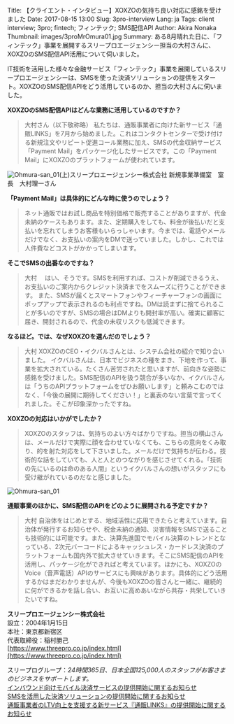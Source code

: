 Title: 【クライエント・インタビュー】XOXZOの気持ち良い対応に感銘を受けました
Date: 2017-08-15 13:00
Slug: 3pro-interview
Lang: ja
Tags: client interview; 3pro; fintech; フィンテック; SMS配信API
Author: Akira Nonaka
Thumbnail: images/3proMrOmura01.jpg
Summary: ある8月晴れた日に、「フィンテック」事業を展開するスリープロエージェンシー担当の大村さんに、XOXZOのSMS配信API活用について伺いました。

IT技術を活用した様々な金融サービス「フィンテック」事業を展開しているスリープロエージェンシーは、SMSを使った決済ソリューションの提供をスタート。XOXZOのSMS配信APIをどう活用しているのか、担当の大村さんに伺いました。

__XOXZOのSMS配信APIはどんな業務に活用しているのですか？__

>大村さん（以下敬称略）
>私たちは、通販事業者に向けた新サービス「通販LINKS」を7月から始めました。これはコンタクトセンターで受け付ける新規注文やリピート促進コール業務に加え、SMSの代金収納サービス「Payment Mail」をパッケージ化したサービスです。この「Payment Mail」にXOXZOのプラットフォームが使われています。

![Ohmura-san_01](/images/3proMrOmura01.jpg)<span class="caption">(上)スリープロエージェンシー株式会社 新規事業準備室　室長　大村理一さん</span>


__「Payment Mail」は具体的にどんな時に使うのでしょう？__

>ネット通販ではお試し商品を特別価格で販売することがありますが、代金未納のケースもあります。また、定期購入をしても、料金が後払いだと支払いを忘れてしまうお客様もいらっしゃいます。今までは、電話やメールだけでなく、お支払いの案内をDMで送っていました。しかし、これでは人件費などコストがかかってしまいます。

__そこでSMSの出番なのですね？__

>大村　
>はい、そうです。SMSを利用すれば、コストが削減できるうえ、お支払いのご案内からクレジット決済までをスムーズに行うことができます。
>また、SMSが届くとスマートフォンやフィーチャーフォンの画面にポップアップで表示されるのも利点ですね。DMは読まずに捨てられることが多いのですが、SMSの場合はDMよりも開封率が高い。確実に顧客に届き、開封されるので、代金の未収リスクも低減できます。

__なるほど。では、なぜXOXZOを選んだのでしょう？__

>大村
>XOXZOのCEO・イクバルさんとは、システム会社の紹介で知り合いました。
>イクバルさんは、日本でビジネスの種をまき、下地を作って、事業を拡大されている。たくさん苦労されたと思いますが、前向きな姿勢に感銘を受けました。SMS配信のAPIを扱う競合が多いなか、イクバルさんは「うちのAPIプラットフォームをぜひお願いします」と頼みこむのではなく、「今後の展開に期待してください！」と裏表のない言葉で言ってくれました。そこが印象深かったですね。

__XOXZOの対応はいかがでしたか？__

>XOXZOのスタッフは、気持ちのよい方々ばかりですね。担当の横山さんは、メールだけで実際に顔を合わせていなくても、こちらの意向をくみ取り、的を射た対応をして下さいました。メールだけで気持ちが伝わる。技術的な話をしていても、人と人とのつながりを感じさせてくれる。「技術の先にいるのは命のある人間」というイクバルさんの想いがスタッフにも受け継がれているのだなと感じました。

![Ohmura-san_01](/images/3proMrOmura02.jpg)

__通販事業のほかに、SMS配信のAPIをどのように展開される予定ですか？__

>大村
>自治体をはじめとする、地域活性に応用できたらと考えています。自治体が発行するお知らせや、税金未納の通知、災害情報をSMSで送ることも技術的には可能です。また、決算先進国でモバイル決算のトレンドとなっている、2次元バーコードによるキャッシュレス・カードレス決済のプラットフォームも国内外で拡大させていきます。そこにSMS配信のAPIを活用し、パッケージ化ができればと考えています。ほかにも、XOXZOのVoice（音声電話）APIのサービスにも興味があります。具体的にどう活用するかはまだわかりませんが、今後もXOXZOの皆さんと一緒に、継続的に何ができるかを話し合い、お互いに高めあいながら共存・共栄していきたいですね。

__スリープロエージェンシー株式会社__ <br>
設立：2004年1月15日<br>
本社：東京都新宿区<br>
代表取締役：稲村勝己<br>
[https://www.threepro.co.jp/index.html](https://www.threepro.co.jp/index.html)<br>


スリープログループ：_24時間365日、日本全国125,000人のスタッフがお客さまのビジネスをサポートします。_<br>
[インバウンド向けモバイル決済サービスの提供開始に関するお知らせ](https://www.threepro.co.jp/ir/news/news170516.html)<br>
[SMSを活用した決済ソリューションの提供開始に関するお知らせ](https://www.threepro.co.jp/ir/news/news170714.html)<br>
[通販事業者のLTV向上を支援する新サービス『通販LINKS』の提供開始に関するお知らせ](https://www.threepro.co.jp/ir/news/news170719.html)<br>


